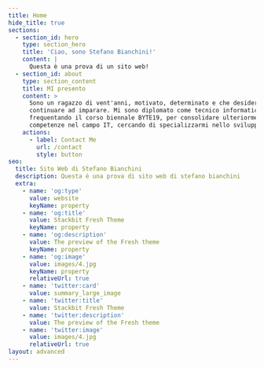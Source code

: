 ```yaml
---
title: Home
hide_title: true
sections:
  - section_id: hero
    type: section_hero
    title: 'Ciao, sono Stefano Bianchini!'
    content: |
      Questa è una prova di un sito web!
  - section_id: about
    type: section_content
    title: MI presento
    content: >
      Sono un ragazzo di vent'anni, motivato, determinato e che desidera
      continuare ad imparare. Mi sono diplomato come tecnico informatico e sto
      frequentando il corso biennale BYTE19, per consolidare ulteriormente le
      competenze nel campo IT, cercando di specializzarmi nello sviluppo Web.
    actions:
      - label: Contact Me
        url: /contact
        style: button
seo:
  title: Sito Web di Stefano Bianchini
  description: Questa è una prova di sito web di stefano bianchini
  extra:
    - name: 'og:type'
      value: website
      keyName: property
    - name: 'og:title'
      value: Stackbit Fresh Theme
      keyName: property
    - name: 'og:description'
      value: The preview of the Fresh theme
      keyName: property
    - name: 'og:image'
      value: images/4.jpg
      keyName: property
      relativeUrl: true
    - name: 'twitter:card'
      value: summary_large_image
    - name: 'twitter:title'
      value: Stackbit Fresh Theme
    - name: 'twitter:description'
      value: The preview of the Fresh theme
    - name: 'twitter:image'
      value: images/4.jpg
      relativeUrl: true
layout: advanced
---
```

